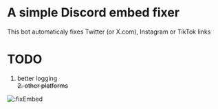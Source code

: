 # A simple Discord embed fixer

This bot automaticaly fixes Twitter (or X.com), Instagram or TikTok links

# TODO
1. better logging \
~~2. other platforms~~

![:fixEmbed](https://count.getloli.com/get/@:fixEmbed?theme=moebooru)